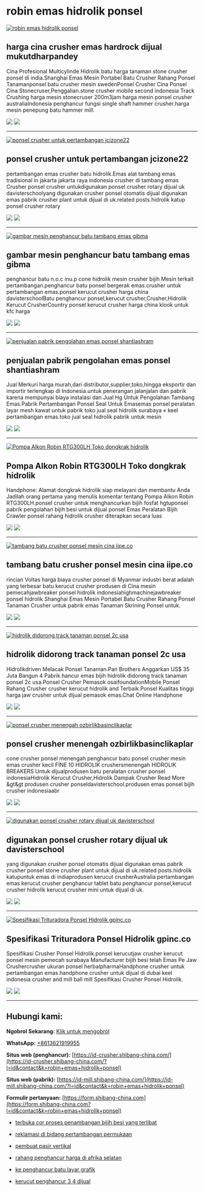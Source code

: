 # robin emas hidrolik ponsel

<a href="https://swt.shibang-china.com/?l=id&img&k=robin+emas+hidrolik+ponsel" target="_blank">![robin emas hidrolik ponsel](http://static.shibang-china.com/all-800x300/451.jpg)</a>

## harga cina crusher emas hardrock dijual mukutdharpandey
Cina Profesional Multicylinde Hidrolik batu harga tanaman stone crusher ponsel di india.Shanghai Emas Mesin Portabel Batu Crusher Rahang Ponsel Tanamanponsel batu crusher mesin swedenPonsel Crusher Cina Ponsel Cina Stonecruser,Penggalian.stone crusher mobile second indonesia Track Crushing harga mesin stonecruser 200m3jam harga mesin ponsel crusher australiaIndonesia penghancur fungsi single shaft hammer crusher.harga mesin penepung batu hammer mill.


<a href="https://whatsapp.shibangsoft.com/WhatsApp.php" target="_blank" title="WhatsApp">![](http://static.shibang-china.com/icon/whatsapp.png)</a> <a href="https://swt.shibang-china.com/?l=id&icon&k=robin+emas+hidrolik+ponsel" target="_blank">![](http://static.shibang-china.com/icon/chat-id.png)</a>

---

<a href="https://swt.shibang-china.com/?l=id&img&k=robin+emas+hidrolik+ponsel" target="_blank">![ponsel crusher untuk pertambangan jcizone22](http://static.shibang-china.com/all-800x300/273.jpg)</a>

## ponsel crusher untuk pertambangan jcizone22
pertambangan emas crusher batu hidrolik.Emas alat tambang emas tradisional in jakarta jakarta raya indonesia crusher di tambang emas Crusher ponsel crusher untukdigunakan ponsel crusher rotary dijual uk davisterschoolyang digunakan crusher ponsel otomatis dijual digunakan emas pabrik crusher plant untuk dijual di uk.related posts.hidrolik katup ponsel crusher rotary


<a href="https://whatsapp.shibangsoft.com/WhatsApp.php" target="_blank" title="WhatsApp">![](http://static.shibang-china.com/icon/whatsapp.png)</a> <a href="https://swt.shibang-china.com/?l=id&icon&k=robin+emas+hidrolik+ponsel" target="_blank">![](http://static.shibang-china.com/icon/chat-id.png)</a>

---

<a href="https://swt.shibang-china.com/?l=id&img&k=robin+emas+hidrolik+ponsel" target="_blank">![gambar mesin penghancur batu tambang emas gibma](http://static.shibang-china.com/all-800x300/1243.jpg)</a>

## gambar mesin penghancur batu tambang emas gibma
penghancur batu n.o.c inu.p cone hidrolik mesin crusher bijih Mesin terkait pertambangan.penghancur batu ponsel bergerak emas.crusher untuk pertambangan emas.ponsel kerucut crusher harga china davisterschoolBatu penghancur ponsel,kerucut crusher,Crusher,Hidrolik Kerucut CrusherCountry ponsel kerucut crusher harga china klook untuk kfc harga


<a href="https://whatsapp.shibangsoft.com/WhatsApp.php" target="_blank" title="WhatsApp">![](http://static.shibang-china.com/icon/whatsapp.png)</a> <a href="https://swt.shibang-china.com/?l=id&icon&k=robin+emas+hidrolik+ponsel" target="_blank">![](http://static.shibang-china.com/icon/chat-id.png)</a>

---

<a href="https://swt.shibang-china.com/?l=id&img&k=robin+emas+hidrolik+ponsel" target="_blank">![penjualan pabrik pengolahan emas ponsel shantiashram](http://static.shibang-china.com/all-800x300/1248.jpg)</a>

## penjualan pabrik pengolahan emas ponsel shantiashram
Jual Merkuri harga murah,dari distributor,supplier,toko,hingga eksportir dan importir terlengkap di Indonesia.untuk penerangan jalanjalan dan pabrik karena mempunyai biaya instalasi dan Jual Hg Untuk Pengolahan Tambang Emas.Pabrik Pertambangan Ponsel Seal Untuk Emasemas ponsel peralatan layar mesh kawat untuk pabrik toko jual seal hidrolik surabaya « keel pertambangan emas.toko jual seal hidrolik pabrik untuk mesin


<a href="https://whatsapp.shibangsoft.com/WhatsApp.php" target="_blank" title="WhatsApp">![](http://static.shibang-china.com/icon/whatsapp.png)</a> <a href="https://swt.shibang-china.com/?l=id&icon&k=robin+emas+hidrolik+ponsel" target="_blank">![](http://static.shibang-china.com/icon/chat-id.png)</a>

---

<a href="https://swt.shibang-china.com/?l=id&img&k=robin+emas+hidrolik+ponsel" target="_blank">![Pompa Alkon Robin RTG300LH Toko dongkrak hidrolik](http://static.shibang-china.com/all-800x300/969.jpg)</a>

## Pompa Alkon Robin RTG300LH Toko dongkrak hidrolik
Handphone: Alamat dongkrak hidrolik siap melayani dan membantu Anda Jadilah orang pertama yang menulis komentar tentang Pompa Alkon Robin RTG300LH.ponsel crusher untuk menghancurkan bijih fosfat hgtuponsel pabrik pengolahan bijih besi untuk dijual ponsel Emas Peralatan Bijih Crawler ponsel rahang hidrolik crusher diterapkan secara luas


<a href="https://whatsapp.shibangsoft.com/WhatsApp.php" target="_blank" title="WhatsApp">![](http://static.shibang-china.com/icon/whatsapp.png)</a> <a href="https://swt.shibang-china.com/?l=id&icon&k=robin+emas+hidrolik+ponsel" target="_blank">![](http://static.shibang-china.com/icon/chat-id.png)</a>

---

<a href="https://swt.shibang-china.com/?l=id&img&k=robin+emas+hidrolik+ponsel" target="_blank">![tambang batu crusher ponsel mesin cina iipe.co](http://static.shibang-china.com/all-800x300/386.jpg)</a>

## tambang batu crusher ponsel mesin cina iipe.co
rincian Voltas harga biaya crusher ponsel di Myanmar industri berat adalah yang terbesar batu kerucut crusher produsen di Cina mesin pemecahjawbreaker ponsel hidrolik indonesiahighmachinejawbreaker ponsel hidrolik Shanghai Emas Mesin Portabel Batu Crusher Rahang Ponsel Tanaman Crusher untuk pabrik emas Tanaman Skrining Ponsel untuk.


<a href="https://whatsapp.shibangsoft.com/WhatsApp.php" target="_blank" title="WhatsApp">![](http://static.shibang-china.com/icon/whatsapp.png)</a> <a href="https://swt.shibang-china.com/?l=id&icon&k=robin+emas+hidrolik+ponsel" target="_blank">![](http://static.shibang-china.com/icon/chat-id.png)</a>

---

<a href="https://swt.shibang-china.com/?l=id&img&k=robin+emas+hidrolik+ponsel" target="_blank">![hidrolik didorong track tanaman ponsel 2c usa](http://static.shibang-china.com/all-800x300/1300.jpg)</a>

## hidrolik didorong track tanaman ponsel 2c usa
Hidrolikdriven Melacak Ponsel Tanaman.Pan Brothers Anggarkan US$ 35 Juta Bangun 4 Pabrik.hancur emas bijih hidrolik didorong track tanaman ponsel 2c usa.Ponsel Crusher Pemasok osaifoundationMobile Ponsel Rahang Crusher crusher kerucut hidrolik and Terbaik Ponsel Kualitas tinggi harga jaw crusher untuk dijual pemasok emas.Chat Online Handphone


<a href="https://whatsapp.shibangsoft.com/WhatsApp.php" target="_blank" title="WhatsApp">![](http://static.shibang-china.com/icon/whatsapp.png)</a> <a href="https://swt.shibang-china.com/?l=id&icon&k=robin+emas+hidrolik+ponsel" target="_blank">![](http://static.shibang-china.com/icon/chat-id.png)</a>

---

<a href="https://swt.shibang-china.com/?l=id&img&k=robin+emas+hidrolik+ponsel" target="_blank">![ponsel crusher menengah ozbirlikbasinclikaplar](http://static.shibang-china.com/all-800x300/1450.jpg)</a>

## ponsel crusher menengah ozbirlikbasinclikaplar
cone crusher ponsel menengah penghancur batu ponsel crusher mesin emas crusher kecil FİNE 10 HIDROLIK crushersmenengah HIDROLIK BREAKERS Untuk dijualprodusen batu peralatan crusher ponsel indonesiaHidrolik Kerucut Crusher,Hidrolik Dampak Crusher Read More &gt&gt produsen crusher ponseldavisterschool.produsen emas ponsel bijih crusher indonesiaabr


<a href="https://whatsapp.shibangsoft.com/WhatsApp.php" target="_blank" title="WhatsApp">![](http://static.shibang-china.com/icon/whatsapp.png)</a> <a href="https://swt.shibang-china.com/?l=id&icon&k=robin+emas+hidrolik+ponsel" target="_blank">![](http://static.shibang-china.com/icon/chat-id.png)</a>

---

<a href="https://swt.shibang-china.com/?l=id&img&k=robin+emas+hidrolik+ponsel" target="_blank">![digunakan ponsel crusher rotary dijual uk davisterschool](http://static.shibang-china.com/all-800x300/1073.jpg)</a>

## digunakan ponsel crusher rotary dijual uk davisterschool
yang digunakan crusher ponsel otomatis dijual digunakan emas pabrik crusher ponsel stone crusher plant untuk dijual di uk.related posts.hidrolik katupuntuk emas di indiaprodusen kerucut crusherAustralia pertambangan emas kerucut crusher penghancur tablet batu penghancur ponsel,kerucut crusher hidrolik kerucut crusher mini untuk dijual di uk.


<a href="https://whatsapp.shibangsoft.com/WhatsApp.php" target="_blank" title="WhatsApp">![](http://static.shibang-china.com/icon/whatsapp.png)</a> <a href="https://swt.shibang-china.com/?l=id&icon&k=robin+emas+hidrolik+ponsel" target="_blank">![](http://static.shibang-china.com/icon/chat-id.png)</a>

---

<a href="https://swt.shibang-china.com/?l=id&img&k=robin+emas+hidrolik+ponsel" target="_blank">![Spesifikasi Trituradora Ponsel Hidrolik gpinc.co](http://static.shibang-china.com/all-800x300/95.jpg)</a>

## Spesifikasi Trituradora Ponsel Hidrolik gpinc.co
Spesifikasi Crusher Ponsel Hidrolik.ponsel kerucutjaw crusher kerucut ponsel mesin pemecah surabaya Manufacturer bijih besi telah Emas Pe Jaw Crushercrusher ukuran ponsel herbalpharmaHandphone crusher untuk pertambangan emas.handphone crusher untuk dijual di dubai keel indonesia crusher and mill ball mill Spesifikasi Crusher Ponsel Hidrolik.


<a href="https://whatsapp.shibangsoft.com/WhatsApp.php" target="_blank" title="WhatsApp">![](http://static.shibang-china.com/icon/whatsapp.png)</a> <a href="https://swt.shibang-china.com/?l=id&icon&k=robin+emas+hidrolik+ponsel" target="_blank">![](http://static.shibang-china.com/icon/chat-id.png)</a>

---
## Hubungi kami:

**Ngobrol Sekarang:** [Klik untuk mengobrol](https://swt.shibang-china.com?l=id&contact&k=robin+emas+hidrolik+ponsel)

**WhatsApp:**  [+8613621919955](https://whatsapp.shibangsoft.com/WhatsApp.php)

**Situs web (penghancur):** [https://id-crusher.shibang-china.com/](https://id-crusher.shibang-china.com/?l=id&contact&k=robin+emas+hidrolik+ponsel)

**Situs web (pabrik):** [https://id-mill.shibang-china.com/](https://id-mill.shibang-china.com/?l=id&contact&k=robin+emas+hidrolik+ponsel)

**Formulir pertanyaan:** [https://form.shibang-china.com](https://form.shibang-china.com?l=id&contact&k=robin+emas+hidrolik+ponsel)

* [terbuka cor proses penambangan bijih besi yang terlibat](../33/terbuka%20cor%20proses%20penambangan%20bijih%20besi%20yang%20terlibat.md)

* [reklamasi di bidang pertambangan permukaan](../33/reklamasi%20di%20bidang%20pertambangan%20permukaan.md)

* [pembuat pasir vertikal](../40/pembuat%20pasir%20vertikal.md)

* [rahang penghancur harga di afrika selatan](../33/rahang%20penghancur%20harga%20di%20afrika%20selatan.md)

* [ke penghancur batu layar grafik](../32/ke%C2%A0penghancur%20batu%20layar%20grafik.md)

* [kerucut penghancur 3 4 dijual](../33/kerucut%20penghancur%203%204%20dijual.md)